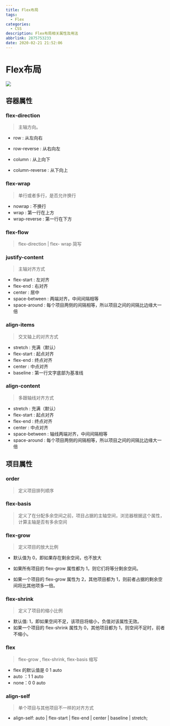 ```yaml
---
title: Flex布局
tags:
  - Flex
categories:
  - CSS
description: Flex布局相关属性及用法
abbrlink: 2875753233
date: 2020-02-21 21:52:06
---
```


# Flex布局

![](http://img.chensenran.top/1582300462845.jpg)

## 容器属性

### flex-direction

> 主轴方向。

* row : 从左向右
* row-reverse : 从右向左
* column : 从上向下

* column-reverse : 从下向上

### flex-wrap

> 单行或者多行，是否允许换行

* nowrap : 不换行
* wrap : 第一行在上方
* wrap-reverse : 第一行在下方

### flex-flow

> flex-direction | flex- wrap 简写

### justify-content

> 主轴对齐方式

* flex-start : 左对齐
* flex-end : 右对齐
* center : 居中
* space-between : 两端对齐，中间间隔相等
* space-around : 每个项目两侧的间隔相等，所以项目之间的间隔比边缘大一倍

### align-items

> 交叉轴上的对齐方式

* stretch : 充满（默认）
* flex-start : 起点对齐
* flex-end : 终点对齐
* center : 中点对齐
* baseline : 第一行文字底部为基准线

### align-content

> 多跟轴线对齐方式

* stretch : 充满（默认）
* flex-start : 起点对齐
* flex-end : 终点对齐
* center : 中点对齐
* space-between : 轴线两端对齐，中间间隔相等
* space-around : 每个项目两侧的间隔相等，所以项目之间的间隔比边缘大一倍

## 项目属性

### order

> 定义项目排列顺序

### flex-basis

> 定义了在分配多余空间之前，项目占据的主轴空间，浏览器根据这个属性，计算主轴是否有多余空间

### flex-grow

> 定义项目的放大比例

* 默认值为 0，即如果存在剩余空间，也不放大 

* 如果所有项目的 flex-grow 属性都为 1，则它们将等分剩余空间。

* 如果一个项目的 flex-grow 属性为 2，其他项目都为 1，则前者占据的剩余空间将比其他项多一倍。

### flex-shrink

> 定义了项目的缩小比例

*  默认值: 1，即如果空间不足，该项目将缩小，负值对该属性无效。 
*  如果一个项目的 flex-shrink 属性为 0，其他项目都为 1，则空间不足时，前者不缩小。 

### flex

> flex-grow , flex-shrink, flex-basis 缩写

* flex 的默认值是 0 1 auto 
* auto ：1 1 auto
* none：0 0 auto

### align-self

> 单个项目与其他项目不一样的对齐方式

* align-self: auto | flex-start | flex-end | center | baseline | stretch;